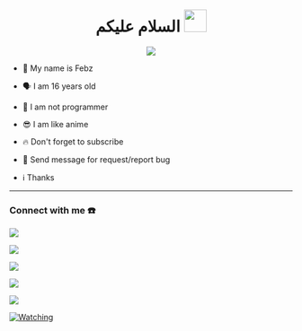 <h1 align="center">السلام عليكم <img src="https://user-images.githubusercontent.com/1303154/88677602-1635ba80-d120-11ea-84d8-d263ba5fc3c0.gif" width="40px" alt=""><br></h1>

<p align="center">

  <img src="https://telegra.ph/file/e15c2df954c65025a9435.jpg" />

</p>

<p align="center">

- 👼 My name is Febz

- 🗣️ I am 16 years old 

- 🔭 I am not programmer
  
- 😎 I am like anime

- 🔥 Don't forget to subscribe
  
- 📩 Send message for request/report bug
  
- ℹ️ Thanks
</p>

------

### Connect with me ☎️
<p align="center">

  <a href="https://instagram.com/febrian.syh"><img src="https://img.shields.io/badge/Instagram-E4405F?style=for-the-badge&logo=instagram&logoColor=white"/> 

  <a href="https://wa.me/qr/7BT35T32O3YBO1"><img src="https://img.shields.io/badge/WhatsApp-25D366?style=for-the-badge&logo=whatsapp&logoColor=white" />

  <a href="https://youtu.be/WgeItwiifYs"><img src="https://img.shields.io/badge/YouTube FebZabotz-ff0000?style=for-the-badge&logo=youtube&logoColor=ff0000&link=https://youtube.com/channel/UCpFnVdrnk2qQpE3qWUSZ_hw" /><br>



  <a href="https://github.com/febzofc"><img src="https://img.shields.io/badge/-GitHub-black?style=flat-square&logo=github" /> 

  <a href="https://youtube.com/channel/UCpFnVdrnk2qQpE3qWUSZ_hw"><img src="https://img.shields.io/youtube/channel/subscribers/UCpFnVdrnk2qQpE3qWUSZ_hw?style=social" /> <br>

  <a href="https://komarev.com/ghpvc/?username=febzofc&color=blue&style=flat-square&label=Profile+Views"><img title="Watching" src="https://komarev.com/ghpvc/?username=febzofc&color=blue&style=flat-square&label=Profile+View"></a>

</p>







<!---
febzofc/febzofc is a ✨ special ✨ repository because its `README.md` (this file) appears on your GitHub profile.
You can click the Preview link to take a look at your changes.
--->
